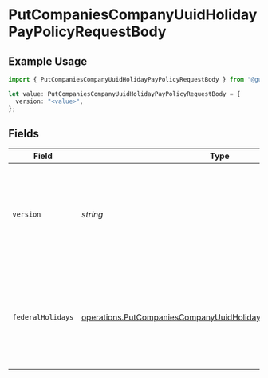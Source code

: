 # PutCompaniesCompanyUuidHolidayPayPolicyRequestBody

## Example Usage

```typescript
import { PutCompaniesCompanyUuidHolidayPayPolicyRequestBody } from "@gusto/embedded-api/models/operations";

let value: PutCompaniesCompanyUuidHolidayPayPolicyRequestBody = {
  version: "<value>",
};
```

## Fields

| Field                                                                                                                                                             | Type                                                                                                                                                              | Required                                                                                                                                                          | Description                                                                                                                                                       |
| ----------------------------------------------------------------------------------------------------------------------------------------------------------------- | ----------------------------------------------------------------------------------------------------------------------------------------------------------------- | ----------------------------------------------------------------------------------------------------------------------------------------------------------------- | ----------------------------------------------------------------------------------------------------------------------------------------------------------------- |
| `version`                                                                                                                                                         | *string*                                                                                                                                                          | :heavy_check_mark:                                                                                                                                                | The current version of the object. See the [versioning guide](https://docs.gusto.com/embedded-payroll/docs/idempotency) for information on how to use this field. |
| `federalHolidays`                                                                                                                                                 | [operations.PutCompaniesCompanyUuidHolidayPayPolicyFederalHolidays](../../models/operations/putcompaniescompanyuuidholidaypaypolicyfederalholidays.md)            | :heavy_minus_sign:                                                                                                                                                | An object containing federal holiday objects, each containing a boolean selected property.                                                                        |